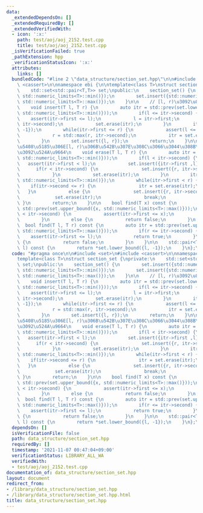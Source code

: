 ```yaml
---
data:
  _extendedDependsOn: []
  _extendedRequiredBy: []
  _extendedVerifiedWith:
  - icon: ':x:'
    path: test/aoj/aoj_2152.test.cpp
    title: test/aoj/aoj_2152.test.cpp
  _isVerificationFailed: true
  _pathExtension: hpp
  _verificationStatusIcon: ':x:'
  attributes:
    links: []
  bundledCode: "#line 2 \"data_structure/section_set.hpp\"\n\n#include <set>\n#include\
    \ <cassert>\n\nnamespace ebi {\n\ntemplate<class T>\nstruct section_set {\nprivate:\n\
    \    std::set<std::pair<T,T>> set;\npublic:\n    section_set() {\n        set.insert({std::numeric_limits<T>::min(),\
    \ std::numeric_limits<T>::min()});\n        set.insert({std::numeric_limits<T>::max(),\
    \ std::numeric_limits<T>::max()});\n    }\n\n    // [l, r)\u3092\u8FFD\u52A0\n\
    \    void insert(T l, T r) {\n        auto itr = std::prev(set.lower_bound({l,\
    \ std::numeric_limits<T>::min()}));\n        if(l <= itr->second) {\n        \
    \    assert(itr->first <= l);\n            l = itr->first;\n            r = std::max(r,\
    \ itr->second);\n            set.erase(itr);\n        }\n        itr = set.lower_bound({l,\
    \ -1});\n        while(itr->first <= r) {\n            assert(l <= itr->first);\n\
    \            r = std::max(r, itr->second);\n            itr = set.erase(itr);\n\
    \        }\n        set.insert({l, r});\n        return;\n    }\n\n    // \u96C6\
    \u5408\u5185\u306E[l, r)\u306B\u542B\u307E\u308C\u3066\u3044\u308B\u8981\u7D20\
    \u3092\u524A\u9664\n    void erase(T l, T r) {\n        auto itr = std::prev(set.lower_bound({l,\
    \ std::numeric_limits<T>::min()}));\n        if(l < itr->second) {\n         \
    \   assert(itr->first < l);\n            set.insert({itr->first ,l});\n      \
    \      if(r < itr->second) {\n                set.insert({r, itr->second});\n\
    \            }\n            set.erase(itr);\n        }\n        itr = set.lower_bound({l,\
    \ std::numeric_limits<T>::min()});\n        while(itr->first < r) {\n        \
    \    if(itr->second <= r) {\n                itr = set.erase(itr);\n         \
    \   }\n            else {\n                set.insert({r, itr->second});\n   \
    \             set.erase(itr);\n                break;\n            }\n       \
    \ }\n        return;\n    }\n\n    bool find(T x) const {\n        auto itr =\
    \ std::prev(set.upper_bound({x, std::numeric_limits<T>::max()}));\n        if(x\
    \ < itr->second) {\n            assert(itr->first <= x);\n            return true;\n\
    \        }\n        else {\n            return false;\n        }\n    }\n\n  \
    \  bool find(T l, T r) const {\n        auto itr = std::prev(set.upper_bound({l,\
    \ std::numeric_limits<T>::max()}));\n        if(r <= itr->second) {\n        \
    \    assert(itr->first <= l);\n            return true;\n        }\n        else\
    \ {\n            return false;\n        }\n    }\n\n    std::pair<T,T> lower_bound(T\
    \ l) const {\n        return *set.lower_bound({l, -1});\n    }\n};\n\n}\n"
  code: "#pragma once\n\n#include <set>\n#include <cassert>\n\nnamespace ebi {\n\n\
    template<class T>\nstruct section_set {\nprivate:\n    std::set<std::pair<T,T>>\
    \ set;\npublic:\n    section_set() {\n        set.insert({std::numeric_limits<T>::min(),\
    \ std::numeric_limits<T>::min()});\n        set.insert({std::numeric_limits<T>::max(),\
    \ std::numeric_limits<T>::max()});\n    }\n\n    // [l, r)\u3092\u8FFD\u52A0\n\
    \    void insert(T l, T r) {\n        auto itr = std::prev(set.lower_bound({l,\
    \ std::numeric_limits<T>::min()}));\n        if(l <= itr->second) {\n        \
    \    assert(itr->first <= l);\n            l = itr->first;\n            r = std::max(r,\
    \ itr->second);\n            set.erase(itr);\n        }\n        itr = set.lower_bound({l,\
    \ -1});\n        while(itr->first <= r) {\n            assert(l <= itr->first);\n\
    \            r = std::max(r, itr->second);\n            itr = set.erase(itr);\n\
    \        }\n        set.insert({l, r});\n        return;\n    }\n\n    // \u96C6\
    \u5408\u5185\u306E[l, r)\u306B\u542B\u307E\u308C\u3066\u3044\u308B\u8981\u7D20\
    \u3092\u524A\u9664\n    void erase(T l, T r) {\n        auto itr = std::prev(set.lower_bound({l,\
    \ std::numeric_limits<T>::min()}));\n        if(l < itr->second) {\n         \
    \   assert(itr->first < l);\n            set.insert({itr->first ,l});\n      \
    \      if(r < itr->second) {\n                set.insert({r, itr->second});\n\
    \            }\n            set.erase(itr);\n        }\n        itr = set.lower_bound({l,\
    \ std::numeric_limits<T>::min()});\n        while(itr->first < r) {\n        \
    \    if(itr->second <= r) {\n                itr = set.erase(itr);\n         \
    \   }\n            else {\n                set.insert({r, itr->second});\n   \
    \             set.erase(itr);\n                break;\n            }\n       \
    \ }\n        return;\n    }\n\n    bool find(T x) const {\n        auto itr =\
    \ std::prev(set.upper_bound({x, std::numeric_limits<T>::max()}));\n        if(x\
    \ < itr->second) {\n            assert(itr->first <= x);\n            return true;\n\
    \        }\n        else {\n            return false;\n        }\n    }\n\n  \
    \  bool find(T l, T r) const {\n        auto itr = std::prev(set.upper_bound({l,\
    \ std::numeric_limits<T>::max()}));\n        if(r <= itr->second) {\n        \
    \    assert(itr->first <= l);\n            return true;\n        }\n        else\
    \ {\n            return false;\n        }\n    }\n\n    std::pair<T,T> lower_bound(T\
    \ l) const {\n        return *set.lower_bound({l, -1});\n    }\n};\n\n}"
  dependsOn: []
  isVerificationFile: false
  path: data_structure/section_set.hpp
  requiredBy: []
  timestamp: '2021-11-07 00:47:04+09:00'
  verificationStatus: LIBRARY_ALL_WA
  verifiedWith:
  - test/aoj/aoj_2152.test.cpp
documentation_of: data_structure/section_set.hpp
layout: document
redirect_from:
- /library/data_structure/section_set.hpp
- /library/data_structure/section_set.hpp.html
title: data_structure/section_set.hpp
---
```

